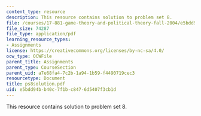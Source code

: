 ```yaml
---
content_type: resource
description: This resource contains solution to problem set 8.
file: /courses/17-881-game-theory-and-political-theory-fall-2004/e5bdd94bb40c7f1bc8476d5407f3cb1d_ps8solution.pdf
file_size: 74287
file_type: application/pdf
learning_resource_types:
- Assignments
license: https://creativecommons.org/licenses/by-nc-sa/4.0/
ocw_type: OCWFile
parent_title: Assignments
parent_type: CourseSection
parent_uid: a7e68fa4-7c2b-1a94-1b59-f4490719cec3
resourcetype: Document
title: ps8solution.pdf
uid: e5bdd94b-b40c-7f1b-c847-6d5407f3cb1d
---
```

This resource contains solution to problem set 8.
